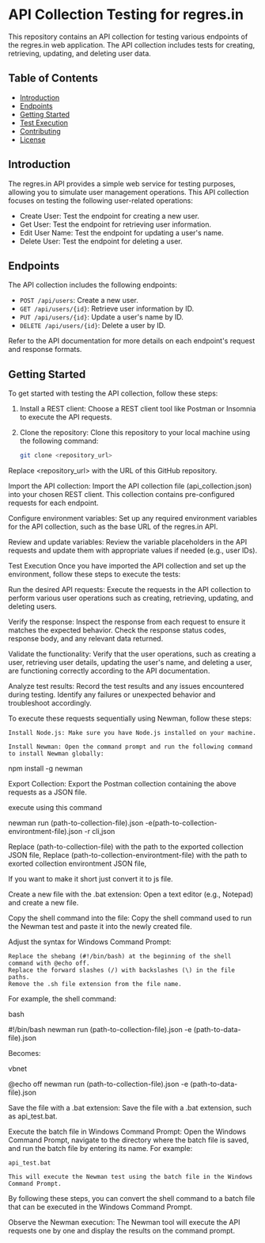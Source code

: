# API Collection Testing for regres.in

This repository contains an API collection for testing various endpoints of the regres.in web application. The API collection includes tests for creating, retrieving, updating, and deleting user data.

## Table of Contents

- [Introduction](#introduction)
- [Endpoints](#endpoints)
- [Getting Started](#getting-started)
- [Test Execution](#test-execution)
- [Contributing](#contributing)
- [License](#license)

## Introduction

The regres.in API provides a simple web service for testing purposes, allowing you to simulate user management operations. This API collection focuses on testing the following user-related operations:

- Create User: Test the endpoint for creating a new user.
- Get User: Test the endpoint for retrieving user information.
- Edit User Name: Test the endpoint for updating a user's name.
- Delete User: Test the endpoint for deleting a user.

## Endpoints

The API collection includes the following endpoints:

- `POST /api/users`: Create a new user.
- `GET /api/users/{id}`: Retrieve user information by ID.
- `PUT /api/users/{id}`: Update a user's name by ID.
- `DELETE /api/users/{id}`: Delete a user by ID.

Refer to the API documentation for more details on each endpoint's request and response formats.

## Getting Started

To get started with testing the API collection, follow these steps:

1. Install a REST client: Choose a REST client tool like Postman or Insomnia to execute the API requests.

2. Clone the repository: Clone this repository to your local machine using the following command:

   ```bash
   git clone <repository_url>
Replace <repository_url> with the URL of this GitHub repository.

Import the API collection: Import the API collection file (api_collection.json) into your chosen REST client. This collection contains pre-configured requests for each endpoint.

Configure environment variables: Set up any required environment variables for the API collection, such as the base URL of the regres.in API.

Review and update variables: Review the variable placeholders in the API requests and update them with appropriate values if needed (e.g., user IDs).

Test Execution
Once you have imported the API collection and set up the environment, follow these steps to execute the tests:

Run the desired API requests: Execute the requests in the API collection to perform various user operations such as creating, retrieving, updating, and deleting users.

Verify the response: Inspect the response from each request to ensure it matches the expected behavior. Check the response status codes, response body, and any relevant data returned.

Validate the functionality: Verify that the user operations, such as creating a user, retrieving user details, updating the user's name, and deleting a user, are functioning correctly according to the API documentation.

Analyze test results: Record the test results and any issues encountered during testing. Identify any failures or unexpected behavior and troubleshoot accordingly.

To execute these requests sequentially using Newman, follow these steps:

    Install Node.js: Make sure you have Node.js installed on your machine.

    Install Newman: Open the command prompt and run the following command to install Newman globally:

npm install -g newman

Export Collection: Export the Postman collection containing the above requests as a JSON file.

execute using this command

newman run (path-to-collection-file).json -e(path-to-collection-environtment-file).json -r cli,json

Replace (path-to-collection-file) with the path to the exported collection JSON file, 
Replace (path-to-collection-environtment-file) with the path to exorted collection environtment JSON file,

If you want to make it short just convert it to js file. 

Create a new file with the .bat extension: Open a text editor (e.g., Notepad) and create a new file.

Copy the shell command into the file: Copy the shell command used to run the Newman test and paste it into the newly created file.

Adjust the syntax for Windows Command Prompt:

    Replace the shebang (#!/bin/bash) at the beginning of the shell command with @echo off.
    Replace the forward slashes (/) with backslashes (\) in the file paths.
    Remove the .sh file extension from the file name.

For example, the shell command:

bash

#!/bin/bash
newman run (path-to-collection-file).json -e (path-to-data-file).json

Becomes:

vbnet

@echo off
newman run (path-to-collection-file).json -e (path-to-data-file).json

Save the file with a .bat extension: Save the file with a .bat extension, such as api_test.bat.

Execute the batch file in Windows Command Prompt: Open the Windows Command Prompt, navigate to the directory where the batch file is saved, and run the batch file by entering its name. For example:

    api_test.bat

    This will execute the Newman test using the batch file in the Windows Command Prompt.

By following these steps, you can convert the shell command to a batch file that can be executed in the Windows Command Prompt.

Observe the Newman execution: The Newman tool will execute the API requests one by one and display the results on the command prompt.

